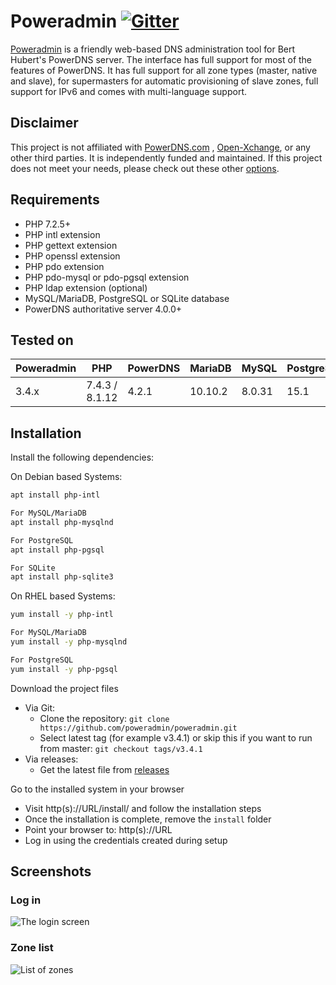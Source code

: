 # Poweradmin [![Gitter](https://badges.gitter.im/poweradmin/poweradmin.svg)](https://gitter.im/poweradmin/poweradmin?utm_source=badge&utm_medium=badge&utm_campaign=pr-badge)

[Poweradmin](https://www.poweradmin.org) is a friendly web-based DNS administration tool for Bert Hubert's PowerDNS server. The interface has full support for most of the features of PowerDNS. It has full support for all zone types (master,  native and  slave), for  supermasters for automatic provisioning of slave zones, full support for IPv6 and comes with multi-language support.

## Disclaimer

This project is not affiliated with [PowerDNS.com](https://www.powerdns.com/index.html)
, [Open-Xchange](https://www.open-xchange.com), or any other third parties.
It is independently funded and maintained. If this project does not meet your needs, please check out these
other [options](https://github.com/PowerDNS/pdns/wiki/WebFrontends).

## Requirements
* PHP 7.2.5+
* PHP intl extension
* PHP gettext extension
* PHP openssl extension
* PHP pdo extension
* PHP pdo-mysql or pdo-pgsql extension
* PHP ldap extension (optional)
* MySQL/MariaDB, PostgreSQL or SQLite database
* PowerDNS authoritative server 4.0.0+

## Tested on
| Poweradmin | PHP            | PowerDNS | MariaDB | MySQL  | PostgreSQL | SQLite |
|------------|----------------|----------|---------|--------|------------|--------|
| 3.4.x      | 7.4.3 / 8.1.12 | 4.2.1    | 10.10.2 | 8.0.31 | 15.1       | 3.34.1 |

## Installation
Install the following dependencies:

On Debian based Systems:
```sh
apt install php-intl

For MySQL/MariaDB
apt install php-mysqlnd

For PostgreSQL
apt install php-pgsql

For SQLite
apt install php-sqlite3
```

On RHEL based Systems:
```sh
yum install -y php-intl

For MySQL/MariaDB
yum install -y php-mysqlnd

For PostgreSQL
yum install -y php-pgsql
```

Download the project files
* Via Git:
  * Clone the repository: ```git clone https://github.com/poweradmin/poweradmin.git```
  * Select latest tag (for example v3.4.1) or skip this if you want to run from master: ```git checkout tags/v3.4.1```
* Via releases:
  * Get the latest file from [releases](https://github.com/poweradmin/poweradmin/releases)

Go to the installed system in your browser
* Visit http(s)://URL/install/ and follow the installation steps
* Once the installation is complete, remove the `install` folder
* Point your browser to: http(s)://URL
* Log in using the credentials created during setup

## Screenshots
### Log in
![The login screen](https://www.poweradmin.org/screenshots/ignite_login.png)
### Zone list
![List of zones](https://www.poweradmin.org/screenshots/ignite_zone_list.png)
